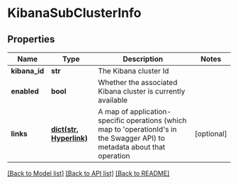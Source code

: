 # KibanaSubClusterInfo

## Properties
Name | Type | Description | Notes
------------ | ------------- | ------------- | -------------
**kibana_id** | **str** | The Kibana cluster Id | 
**enabled** | **bool** | Whether the associated Kibana cluster is currently available | 
**links** | [**dict(str, Hyperlink)**](Hyperlink.md) | A map of application-specific operations (which map to &#39;operationId&#39;s in the Swagger API) to metadata about that operation | [optional] 

[[Back to Model list]](../README.md#documentation-for-models) [[Back to API list]](../README.md#documentation-for-api-endpoints) [[Back to README]](../README.md)


